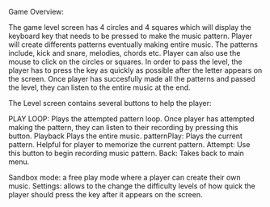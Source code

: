 Game Overview:

The game level screen has 4 circles and 4 squares which will display the keyboard key that needs to be pressed to make the music pattern. 
Player will create differents patterns eventually making entire music. The patterns include, kick and snare, melodies, chords etc.
Player can also use the mouse to click on the circles or squares.
In order to pass the level, the player has to press the key as quickly as possible after the letter appears on the screen.
Once player has succesfully made all the patterns and passed the level, they can listen to the entire music at the end.

The Level screen contains several buttons to help the player:

PLAY LOOP: Plays the attempted pattern loop. Once player has attempted making the pattern, they can listen to their recording by pressing this button. 
Playback Plays the entire music.
patternPlay: Plays the current pattern. Helpful for player to memorize the current pattern.
Attempt: Use this button to begin recording music pattern.
Back: Takes back to main menu.

Sandbox mode: a free play mode where a player can create their own music.
Settings: allows to the change the difficulty levels of how quick the player should press the key after it appears on the screen.

